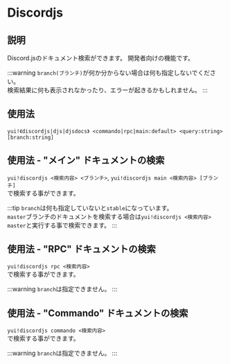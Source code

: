 # Discordjs

## 説明

Discord.jsのドキュメント検索ができます。
開発者向けの機能です。

:::warning
`branch(ブランチ)`が何か分からない場合は何も指定しないでください。  
検索結果に何も表示されなかったり、エラーが起きるかもしれません。
:::

## 使用法

`yui!《discordjs|djs|djsdocs》 <commando|rpc|main:default> <query:string> [branch:string]`

## 使用法 - "メイン" ドキュメントの検索

`yui!discordjs <検索内容> <ブランチ>`, `yui!discordjs main <検索内容> [ブランチ]`  
で検索する事ができます。

:::tip
`branch`は何も指定していないと`stable`になっています。  
`master`ブランチのドキュメントを検索する場合は`yui!discordjs <検索内容> master`と実行する事で検索できます。
:::

## 使用法 - "RPC" ドキュメントの検索

`yui!discordjs rpc <検索内容>`  
で検索する事ができます。

:::warning
`branch`は指定できません。
:::

## 使用法 - "Commando" ドキュメントの検索

`yui!discordjs commando <検索内容>`  
で検索する事ができます。

:::warning
`branch`は指定できません。
:::